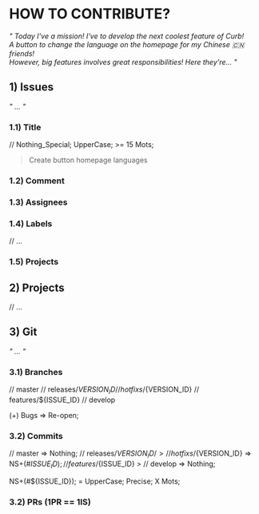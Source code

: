 # HOW TO CONTRIBUTE?

*" Today I've a mission! I've to develop the next coolest feature of Curb!  
A button to change the language on the homepage for my Chinese :cn: friends!  
However, big features involves great responsibilities! Here they're... "*  

## 1) Issues

*" ... "*

### 1.1) Title

// Nothing_Special; UpperCase; >= 15 Mots;

> Create button homepage languages

### 1.2) Comment

### 1.3) Assignees

### 1.4) Labels

// ...

### 1.5) Projects

## 2) Projects

// ...

## 3) Git

*" ... "*

### 3.1) Branches

// master
// releases/${VERSION_ID}
// hotfixs/${VERSION_ID}
// features/${ISSUE_ID}
// develop

(+) Bugs => Re-open;

### 3.2) Commits

// master => Nothing;
// releases/${VERSION_ID} /> 
// hotfixs/${VERSION_ID} => NS+(#${ISSUE_ID});
// features/${ISSUE_ID}   \> 
// develop => Nothing;

NS+(#${ISSUE_ID}); = UpperCase; Precise; X Mots;

### 3.2) PRs (1PR == 1IS)
